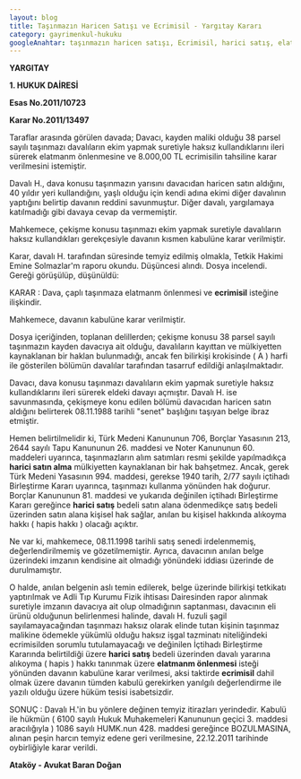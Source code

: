 ```yaml
---
layout: blog
title: Taşınmazın Haricen Satışı ve Ecrimisil - Yargıtay Kararı
category: gayrimenkul-hukuku
googleAnahtar: taşınmazın haricen satışı, Ecrimisil, harici satış, elatmanın önlenmesi, avukat, ataköy avukat, Avukat Baran Doğan
---
```

**YARGITAY**

**1. HUKUK DAİRESİ**

**Esas No.2011/10723**

**Karar No.2011/13497**

Taraflar arasında görülen davada;
Davacı, kayden maliki olduğu 38 parsel sayılı taşınmazı davalıların ekim yapmak suretiyle haksız kullandıklarını ileri sürerek elatmanm önlenmesine ve 8.000,00 TL ecrimisilin tahsiline karar verilmesini istemiştir.

Davalı H., dava konusu taşınmazın yarısını davacıdan haricen satın aldığını, 40 yıldır yeri kullandığını, yaşlı olduğu için kendi adına ekimi diğer davalının yaptığını belirtip davanın reddini savunmuştur. Diğer davalı, yargılamaya katılmadığı gibi davaya cevap da vermemiştir.

Mahkemece, çekişme konusu taşınmazı ekim yapmak suretiyle davalıların haksız kullandıkları gerekçesiyle davanın kısmen kabulüne karar verilmiştir.

Karar, davalı H. tarafından süresinde temyiz edilmiş olmakla, Tetkik Hakimi Emine Solmazlar'm raporu okundu. Düşüncesi alındı. Dosya incelendi. Gereği görüşülüp, düşünüldü:

KARAR : Dava, çaplı taşınmaza elatmanm önlenmesi ve **ecrimisil** isteğine ilişkindir.

Mahkemece, davanın kabulüne karar verilmiştir.

Dosya içeriğinden, toplanan delillerden; çekişme konusu 38 parsel sayılı taşınmazın kayden davacıya ait olduğu, davalıların kayıttan ve mülkiyetten kaynaklanan bir haklan bulunmadığı, ancak fen bilirkişi krokisinde ( A ) harfi ile gösterilen bölümün davalılar tarafından tasarruf edildiği anlaşılmaktadır.

Davacı, dava konusu taşınmazı davalıların ekim yapmak suretiyle haksız kullandıklarını ileri sürerek eldeki davayı açmıştır. Davalı H. ise savunmasında, çekişmeye konu edilen bölümü davacıdan haricen satın aldığını belirterek 08.11.1988 tarihli "senet" başlığını taşıyan belge ibraz etmiştir.

Hemen belirtilmelidir ki, Türk Medeni Kanununun 706, Borçlar Yasasının 213, 2644 sayılı Tapu Kanununun 26. maddesi ve Noter Kanununun 60. maddeleri uyarınca, taşınmazların alım satımları resmi şekilde yapılmadıkça **harici satın alma** mülkiyetten kaynaklanan bir hak bahşetmez. Ancak, gerek Türk Medeni Yasasının 994. maddesi, gerekse 1940 tarih, 2/77 sayılı içtihadı Birleştirme Kararı uyarınca, taşınmazı kullanma yönünden hak doğurur. Borçlar Kanununun 81. maddesi ve yukarıda değinilen içtihadı Birleştirme Kararı gereğince **harici satış** bedeli satın alana ödenmedikçe satış bedeli üzerinden satın alana kişisel hak sağlar, anılan bu kişisel hakkında alıkoyma hakkı ( hapis hakkı ) olacağı açıktır.

Ne var ki, mahkemece, 08.11.1998 tarihli satış senedi irdelenmemiş, değerlendirilmemiş ve gözetilmemiştir. Ayrıca, davacının anılan belge üzerindeki imzanın kendisine ait olmadığı yönündeki iddiası üzerinde de durulmamıştır.

O halde, anılan belgenin aslı temin edilerek, belge üzerinde bilirkişi tetkikatı yaptırılmak ve Adli Tıp Kurumu Fizik ihtisası Dairesinden rapor alınmak suretiyle imzanın davacıya ait olup olmadığının saptanması, davacının eli ürünü olduğunun belirlenmesi halinde, davalı H. fuzuli şagil sayılamayacağından taşınmazı haksız olarak elinde tutan kişinin taşınmaz malikine ödemekle yükümlü olduğu haksız işgal tazminatı niteliğindeki ecrimisilden sorumlu tutulamayacağı ve değinilen İçtihadı Birleştirme Kararında belirtildiği üzere **harici satış** bedeli üzerinden davalı yararına alıkoyma ( hapis ) hakkı tanınmak üzere **elatmanm önlenmesi** isteği yönünden davanın kabulüne karar verilmesi, aksi taktirde **ecrimisil** dahil olmak üzere davanın tümden kabulü gerekirken yanılgılı değerlendirme ile yazılı olduğu üzere hüküm tesisi isabetsizdir.

SONUÇ : Davalı H.'in bu yönlere değinen temyiz itirazları yerindedir. Kabulü ile hükmün ( 6100 sayılı Hukuk Muhakemeleri Kanununun geçici 3. maddesi aracılığıyla ) 1086 sayılı HUMK.nun 428. maddesi gereğince BOZULMASINA, alınan peşin harcın temyiz edene geri verilmesine, 22.12.2011 tarihinde oybirliğiyle karar verildi.

**Ataköy - Avukat Baran Doğan**
